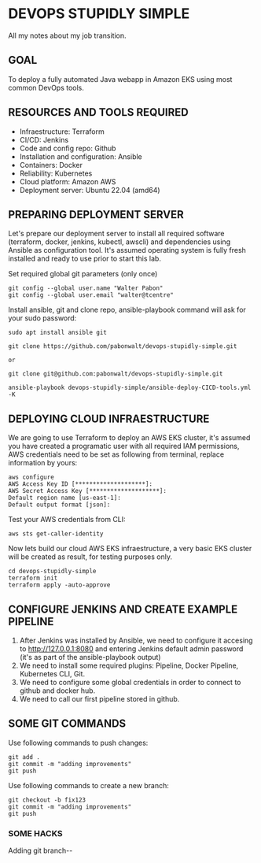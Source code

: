 # DEVOPS STUPIDLY SIMPLE
All my notes about my job transition.

## GOAL
To deploy a fully automated Java webapp in Amazon EKS using most common DevOps tools.

## RESOURCES AND TOOLS REQUIRED
- Infraestructure: Terraform
- CI/CD: Jenkins
- Code and config repo: Github
- Installation and configuration: Ansible
- Containers: Docker
- Reliability: Kubernetes
- Cloud platform: Amazon AWS
- Deployment server: Ubuntu 22.04 (amd64)

## PREPARING DEPLOYMENT SERVER
Let's prepare our deployment server to install all required software (terraform, docker, jenkins, kubectl, awscli) and dependencies using Ansible as configuration tool. It's assumed operating system is fully fresh installed and ready to use prior to start this lab.

Set required global git parameters (only once)
```
git config --global user.name "Walter Pabon"
git config --global user.email "walter@tcentre"
```

Install ansible, git and clone repo, ansible-playbook command will ask for your sudo password:
```
sudo apt install ansible git

git clone https://github.com/pabonwalt/devops-stupidly-simple.git

or

git clone git@github.com:pabonwalt/devops-stupidly-simple.git

ansible-playbook devops-stupidly-simple/ansible-deploy-CICD-tools.yml -K
```

## DEPLOYING CLOUD INFRAESTRUCTURE
We are going to use Terraform to deploy an AWS EKS cluster, it's assumed you have created a programatic user with all required IAM permissions, AWS credentials need to be set as following from terminal, replace information by yours:

```
aws configure
AWS Access Key ID [********************]: 
AWS Secret Access Key [********************]: 
Default region name [us-east-1]: 
Default output format [json]: 
```

Test your AWS credentials from CLI:
```
aws sts get-caller-identity
```

Now lets build our cloud AWS EKS infraestructure, a very basic EKS cluster will be created as result, for testing purposes only.
```
cd devops-stupidly-simple
terraform init
terraform apply -auto-approve
```

## CONFIGURE JENKINS AND CREATE EXAMPLE PIPELINE
1. After Jenkins was installed by Ansible, we need to configure it accesing to http://127.0.0.1:8080 and entering Jenkins default admin password (it's as part of the ansible-playbook output)
2. We need to install some required plugins: Pipeline, Docker Pipeline, Kubernetes CLI, Git.
3. We need to configure some global credentials in order to connect to github and docker hub.
4. We need to call our first pipeline stored in github.

## SOME GIT COMMANDS
Use following commands to push changes:
```
git add .
git commit -m "adding improvements"
git push
```

Use following commands to create a new branch:
```
git checkout -b fix123
git commit -m "adding improvements"
git push
```

### SOME HACKS
Adding git branch--
